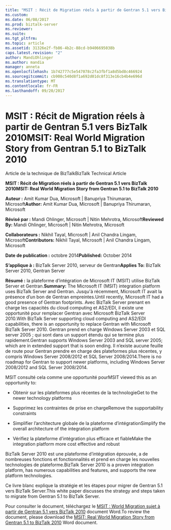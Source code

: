 ```yaml
---
title: "MSIT : Récit de Migration réels à partir de Gentran 5.1 vers BizTalk 2010 | Documents Microsoft"
ms.custom: 
ms.date: 06/08/2017
ms.prod: biztalk-server
ms.reviewer: 
ms.suite: 
ms.tgt_pltfrm: 
ms.topic: article
ms.assetid: 31326e2f-fb86-4b2c-88cd-b9406695038b
caps.latest.revision: "2"
author: MandiOhlinger
ms.author: mandia
manager: anneta
ms.openlocfilehash: 1b742777c5e547078c2fa3fbf1a8d5bd8c466924
ms.sourcegitcommit: cb908c540d8f1a692d01dc8f313e16cb4b4e696d
ms.translationtype: MT
ms.contentlocale: fr-FR
ms.lasthandoff: 09/20/2017
---
```

# <a name="msit-real-world-migration-story-from-gentran-51-to-biztalk-2010"></a><span data-ttu-id="21628-102">MSIT : Récit de Migration réels à partir de Gentran 5.1 vers BizTalk 2010</span><span class="sxs-lookup"><span data-stu-id="21628-102">MSIT: Real World Migration Story from Gentran 5.1 to BizTalk 2010</span></span>
<span data-ttu-id="21628-103">Article de la technique de BizTalk</span><span class="sxs-lookup"><span data-stu-id="21628-103">BizTalk Technical Article</span></span>  
  
 <span data-ttu-id="21628-104">**MSIT : Récit de Migration réels à partir de Gentran 5.1 vers BizTalk 2010**</span><span class="sxs-lookup"><span data-stu-id="21628-104">**MSIT: Real World Migration Story from Gentran 5.1 to BizTalk 2010**</span></span>  
  
 <span data-ttu-id="21628-105">**Auteur :** Amit Kumar Dua, Microsoft &#124;  Banupriya Thirumaran, Microsoft</span><span class="sxs-lookup"><span data-stu-id="21628-105">**Author:** Amit Kumar Dua, Microsoft  &#124;  Banupriya Thirumaran, Microsoft</span></span>  
  
 <span data-ttu-id="21628-106">**Révisé par :** Mandi Ohlinger, Microsoft &#124;  Nitin Mehrotra, Microsoft</span><span class="sxs-lookup"><span data-stu-id="21628-106">**Reviewed By:** Mandi Ohlinger, Microsoft  &#124;  Nitin Mehrotra, Microsoft</span></span>  
  
 <span data-ttu-id="21628-107">**Collaborateurs :** Nikhil Tayal, Microsoft &#124;  Anil Chandra Lingam, Microsoft</span><span class="sxs-lookup"><span data-stu-id="21628-107">**Contributors:** Nikhil Tayal, Microsoft  &#124;  Anil Chandra Lingam, Microsoft</span></span>  
  
 <span data-ttu-id="21628-108">**Date de publication :** octobre 2014</span><span class="sxs-lookup"><span data-stu-id="21628-108">**Published:** October 2014</span></span>  
  
 <span data-ttu-id="21628-109">**S’applique à :** BizTalk Server 2010, serveur de Gentran</span><span class="sxs-lookup"><span data-stu-id="21628-109">**Applies To:** BizTalk Server 2010, Gentran Server</span></span>  
  
 <span data-ttu-id="21628-110">**Résumé :** la plateforme d’intégration de Microsoft IT (MSIT) utilise BizTalk Server et Gentran.</span><span class="sxs-lookup"><span data-stu-id="21628-110">**Summary:** The Microsoft IT (MSIT) integration platform uses BizTalk Server and Gentran.</span></span> <span data-ttu-id="21628-111">Jusqu'à récemment, Microsoft IT avait la présence d’un bon de Gentran empreintes.</span><span class="sxs-lookup"><span data-stu-id="21628-111">Until recently, Microsoft IT had a good presence of Gentran footprints.</span></span> <span data-ttu-id="21628-112">Avec BizTalk Server prenant en charge les capacités du cloud computing et AS2/EDI, il existe une opportunité pour remplacer Gentran avec Microsoft BizTalk Server 2010.</span><span class="sxs-lookup"><span data-stu-id="21628-112">With BizTalk Server supporting cloud computing and AS2/EDI capabilities, there is an opportunity to replace Gentran with Microsoft BizTalk Server 2010.</span></span>  <span data-ttu-id="21628-113">Gentran prend en charge Windows Server 2003 et SQL server 2005 ; qui sont dans un support étendu qui se termine plus rapidement.</span><span class="sxs-lookup"><span data-stu-id="21628-113">Gentran supports Windows Server 2003 and SQL server 2005; which are in extended support that is soon ending.</span></span> <span data-ttu-id="21628-114">Il n’existe aucune feuille de route pour Gentran prendre en charge des plateformes plus récentes, y compris Windows Server 2008/2012 et SQL Server 2008/2014.</span><span class="sxs-lookup"><span data-stu-id="21628-114">There is no roadmap for Gentran to support newer platforms, including Windows Server 2008/2012 and SQL Server 2008/2014.</span></span>  
  
 <span data-ttu-id="21628-115">MSIT consulté cela comme une opportunité pour</span><span class="sxs-lookup"><span data-stu-id="21628-115">MSIT viewed this as an opportunity to:</span></span>  
  
-   <span data-ttu-id="21628-116">Obtenir sur les plateformes plus récentes de la technologie</span><span class="sxs-lookup"><span data-stu-id="21628-116">Get to the newer technology platforms</span></span>  
  
-   <span data-ttu-id="21628-117">Supprimez les contraintes de prise en charge</span><span class="sxs-lookup"><span data-stu-id="21628-117">Remove the supportability constraints</span></span>  
  
-   <span data-ttu-id="21628-118">Simplifier l’architecture globale de la plateforme d’intégration</span><span class="sxs-lookup"><span data-stu-id="21628-118">Simplify the overall architecture of the integration platform</span></span>  
  
-   <span data-ttu-id="21628-119">Vérifiez la plateforme d’intégration plus efficace et fiable</span><span class="sxs-lookup"><span data-stu-id="21628-119">Make the integration platform more cost effective and robust</span></span>  
  
 <span data-ttu-id="21628-120">BizTalk Server 2010 est une plateforme d’intégration éprouvée, a de nombreuses fonctions et fonctionnalités et prend en charge les nouvelles technologies de plateforme.</span><span class="sxs-lookup"><span data-stu-id="21628-120">BizTalk Server 2010 is a proven integration platform, has numerous capabilities and features, and supports the new platform technologies.</span></span>  
  
 <span data-ttu-id="21628-121">Ce livre blanc explique la stratégie et les étapes pour migrer de Gentran 5.1 vers BizTalk Server.</span><span class="sxs-lookup"><span data-stu-id="21628-121">This white paper discusses the strategy and steps taken to migrate from Gentran 5.1 to BizTalk Server.</span></span>  
  
 <span data-ttu-id="21628-122">Pour consulter le document, téléchargez le [MSIT : World Migration sujet à partir de Gentran 5.1 vers BizTalk 2010](http://download.microsoft.com/download/6/D/E/6DEE8EE9-0F26-4991-8FE5-B0E5239C0980/Real%20World%20Migration%20Story%20from%20Gentran%20to%20BizTalk.docx) document Word.</span><span class="sxs-lookup"><span data-stu-id="21628-122">To review the document, please download the [MSIT: Real World Migration Story from Gentran 5.1 to BizTalk 2010](http://download.microsoft.com/download/6/D/E/6DEE8EE9-0F26-4991-8FE5-B0E5239C0980/Real%20World%20Migration%20Story%20from%20Gentran%20to%20BizTalk.docx) Word document.</span></span>